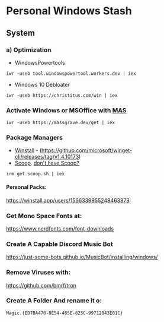 # Personal Windows Stash
## System
### a) Optimization
- WindowsPowertools
```
iwr -useb tool.windowspowertool.workers.dev | iex
```
- Windows 10 Debloater
```
iwr -useb https://christitus.com/win | iex
```
### Activate Windows or MSOffice with [MAS](https://github.com/massgravel/Microsoft-Activation-Scripts/releases/tag/1.6)
```
iwr -useb https://massgrave.dev/get | iex
```
### Package Managers
- [Winstall](https://winstall.app/apps) - (https://github.com/microsoft/winget-cli/releases/tag/v1.4.10173)
- [Scoop](https://scoop.sh). [don't have Scoop?](https://github.com/ScoopInstaller/Install#readme)
```
irm get.scoop.sh | iex
```

#### Personal Packs:
https://winstall.app/users/1566339955248463873

### Get Mono Space Fonts at:

https://www.nerdfonts.com/font-downloads

### Create A Capable Discord Music Bot 

https://just-some-bots.github.io/MusicBot/installing/windows/

### Remove Viruses with: 

https://github.com/bmrf/tron

### Create A Folder And rename it o:
```
Magic.{ED7BA470-8E54-465E-825C-99712043E01C}
```
